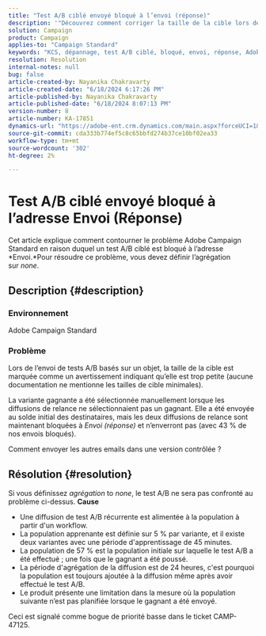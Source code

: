 ```yaml
---
title: "Test A/B ciblé envoyé bloqué à l’envoi (réponse)"
description: '"Découvrez comment corriger la taille de la cible lors de l’envoi de tests A/B basés sur un objet qui se bloque lors de l’envoi. Définissez l’agrégation sur "none".'
solution: Campaign
product: Campaign
applies-to: "Campaign Standard"
keywords: "KCS, dépannage, test A/B ciblé, bloqué, envoi, réponse, Adobe Campaign Standard, ACS"
resolution: Resolution
internal-notes: null
bug: false
article-created-by: Nayanika Chakravarty
article-created-date: "6/18/2024 6:17:26 PM"
article-published-by: Nayanika Chakravarty
article-published-date: "6/18/2024 8:07:13 PM"
version-number: 8
article-number: KA-17851
dynamics-url: "https://adobe-ent.crm.dynamics.com/main.aspx?forceUCI=1&pagetype=entityrecord&etn=knowledgearticle&id=cc826403-9f2d-ef11-840a-000d3a5b439f"
source-git-commit: cda333b774ef5c8c65bbfd274b37ce10bf02ea33
workflow-type: tm+mt
source-wordcount: '302'
ht-degree: 2%

---
```


# Test A/B ciblé envoyé bloqué à l’adresse Envoi (Réponse)


Cet article explique comment contourner le problème Adobe Campaign Standard en raison duquel un test A/B ciblé est bloqué à l’adresse *Envoi.*Pour résoudre ce problème, vous devez définir l’agrégation sur *none*.

## Description {#description}


### <b>Environnement</b>

Adobe Campaign Standard

### <b>Problème</b>

Lors de l’envoi de tests A/B basés sur un objet, la taille de la cible est marquée comme un avertissement indiquant qu’elle est trop petite (aucune documentation ne mentionne les tailles de cible minimales).

La variante gagnante a été sélectionnée manuellement lorsque les diffusions de relance ne sélectionnaient pas un gagnant. Elle a été envoyée au solde initial des destinataires, mais les deux diffusions de relance sont maintenant bloquées à *Envoi (réponse)* et n’enverront pas (avec 43 % de nos envois bloqués).

Comment envoyer les autres emails dans une version contrôlée ?


## Résolution {#resolution}


Si vous définissez *agrégation* to *none*, le test A/B ne sera pas confronté au problème ci-dessus.
<b>Cause</b>
- Une diffusion de test A/B récurrente est alimentée à la population à partir d&#39;un workflow.
- La population apprenante est définie sur 5 % par variante, et il existe deux variantes avec une période d&#39;apprentissage de 45 minutes.
- La population de 57 % est la population initiale sur laquelle le test A/B a été effectué ; une fois que le gagnant a été poussé.
- La période d&#39;agrégation de la diffusion est de 24 heures, c&#39;est pourquoi la population est toujours ajoutée à la diffusion même après avoir effectué le test A/B.
- Le produit présente une limitation dans la mesure où la population suivante n’est pas planifiée lorsque le gagnant a été envoyé.


Ceci est signalé comme bogue de priorité basse dans le ticket CAMP-47125.
